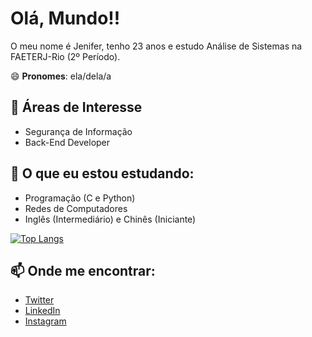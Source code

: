# Olá, Mundo!! 

O meu nome é Jenifer, tenho 23 anos e estudo Análise de Sistemas na FAETERJ-Rio (2º Período). 

😄 **Pronomes**: ela/dela/a


## 🔭 Áreas de Interesse

 - Segurança de Informação
 - Back-End Developer


## 🌱 O que eu estou estudando:

 - Programação (C e Python)
 - Redes de Computadores
 - Inglês (Intermediário) e Chinês (Iniciante)


<!--
**spaceWitch97/bruxa-espacial** is a ✨ _special_ ✨ repository because its `README.md` (this file) appears on your GitHub profile.

Here are some ideas to get you started:

- 🔭 I’m currently working on ...
- 🌱 I’m currently learning ...
- 👯 I’m looking to collaborate on ...
- 🤔 I’m looking for help with ...
- 💬 Ask me about ...
- 📫 How to reach me: ...
- 😄 Pronouns: ...
- ⚡ Fun fact: ...
-->

[![Top Langs](https://github-readme-stats.vercel.app/api/top-langs/?username=bruxa-espacial&theme=midnight-purple)](https://github.com/bruxa-espacial/github-readme-stats)

## 📫 Onde me encontrar:

 - [Twitter](https://twitter.com/bruxa_espacial)
 - [LinkedIn](https://www.linkedin.com/in/jen-angelo/)
 - [Instagram](https://www.instagram.com/bruxa_espacial/)

